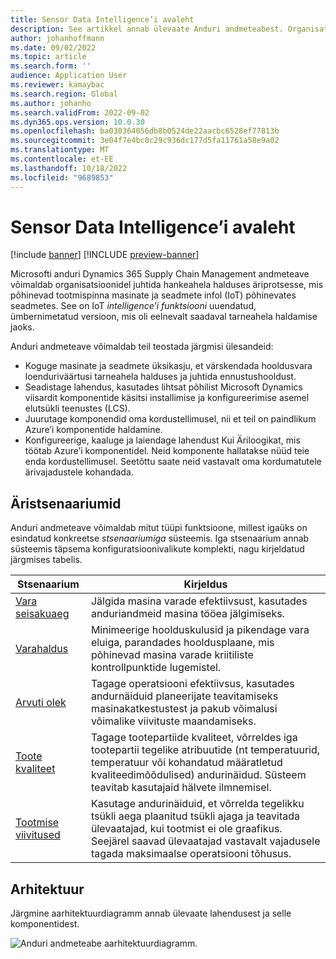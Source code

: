 ```yaml
---
title: Sensor Data Intelligence’i avaleht
description: See artikkel annab ülevaate Anduri andmeteabest. Organisatsioonid saavad seda funktsiooni Dynamics 365 Supply Chain Management kasutada Microsofti äriprotsesside juhtida vastavalt tootmisplaani masinate ja seadmete reaktsiooni internetile (IoT).
author: johanhoffmann
ms.date: 09/02/2022
ms.topic: article
ms.search.form: ''
audience: Application User
ms.reviewer: kamaybac
ms.search.region: Global
ms.author: johanho
ms.search.validFrom: 2022-09-02
ms.dyn365.ops.version: 10.0.30
ms.openlocfilehash: ba030364056db8b0524de22aacbc6528ef77813b
ms.sourcegitcommit: 3e04f7e4bc0c29c936dc177d5fa11761a58e9a02
ms.translationtype: MT
ms.contentlocale: et-EE
ms.lasthandoff: 10/18/2022
ms.locfileid: "9689853"
---
```

# <a name="sensor-data-intelligence-home-page"></a>Sensor Data Intelligence’i avaleht

[!include [banner](../includes/banner.md)]
[!INCLUDE [preview-banner](../includes/preview-banner.md)]
<!-- KFM: Preview until further notice -->

Microsofti anduri Dynamics 365 Supply Chain Management andmeteave võimaldab organisatsioonidel juhtida hankeahela halduses äriprotsesse, mis põhinevad tootmispinna masinate ja seadmete infol (IoT) põhinevates seadmetes. See on IoT *intelligence’i funktsiooni* uuendatud, ümbernimetatud versioon, mis oli eelnevalt saadaval tarneahela haldamise jaoks.

Anduri andmeteave võimaldab teil teostada järgmisi ülesandeid:

- Koguge masinate ja seadmete üksikasju, et värskendada hooldusvara loenduriväärtusi tarneahela halduses ja juhtida ennustushooldust.
- Seadistage lahendus, kasutades lihtsat põhilist Microsoft Dynamics viisardit komponentide käsitsi installimise ja konfigureerimise asemel elutsükli teenustes (LCS).
- Juurutage komponendid oma kordustellimusel, nii et teil on paindlikum Azure’i komponentide haldamine.
- Konfigureerige, kaaluge ja laiendage lahendust Kui Äriloogikat, mis töötab Azure’i komponentidel. Neid komponente hallatakse nüüd teie enda kordustellimusel. Seetõttu saate neid vastavalt oma kordumatutele ärivajadustele kohandada.

## <a name="business-scenarios"></a>Äristsenaariumid

Anduri andmeteave võimaldab mitut tüüpi funktsioone, millest igaüks on esindatud konkreetse *stsenaariumiga* süsteemis. Iga stsenaarium annab süsteemis täpsema konfiguratsioonivalikute komplekti, nagu kirjeldatud järgmises tabelis.

| Stsenaarium | Kirjeldus |
|---|---|
| [Vara seisakuaeg](sdi-scenario-asset-downtime.md) | Jälgida masina varade efektiivsust, kasutades anduriandmeid masina tööea jälgimiseks. |
| [Varahaldus](sdi-scenario-asset-maintenance.md) | Minimeerige hoolduskulusid ja pikendage vara eluiga, parandades hooldusplaane, mis põhinevad masina varade kriitiliste kontrollpunktide lugemistel. |
| [Arvuti olek](sdi-scenario-equipment-downtime.md) | Tagage operatsiooni efektiivsus, kasutades andurnäiduid planeerijate teavitamiseks masinakatkestustest ja pakub võimalusi võimalike viivituste maandamiseks. |
| [Toote kvaliteet](sdi-scenario-product-quality.md) | Tagage tootepartiide kvaliteet, võrreldes iga tootepartii tegelike atribuutide (nt temperatuurid, temperatuur või kohandatud määratletud kvaliteedimõõdulised) andurinäidud. Süsteem teavitab kasutajaid hälvete ilmnemisel. |
| [Tootmise viivitused](sdi-scenario-production-delays.md) | Kasutage andurinäiduid, et võrrelda tegelikku tsükli aega plaanitud tsükli ajaga ja teavitada ülevaatajad, kui tootmist ei ole graafikus. Seejärel saavad ülevaatajad vastavalt vajadusele tagada maksimaalse operatsiooni tõhusus. |

## <a name="architecture"></a>Arhitektuur

Järgmine aarhitektuurdiagramm annab ülevaate lahendusest ja selle komponentidest.

![Anduri andmeteabe aarhitektuurdiagramm.](media/sdi-architecture.png "Koosteandmete teabe aarhitektuurdiagramm")
